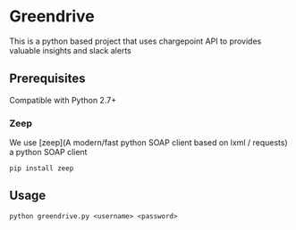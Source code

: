 # Greendrive
This is a python based project that uses chargepoint API to provides valuable insights and slack alerts

## Prerequisites
Compatible with Python 2.7+

### Zeep
We use [zeep](A modern/fast python SOAP client based on lxml / requests) a python SOAP client
```
pip install zeep
```

## Usage
```python greendrive.py <username> <password>```
